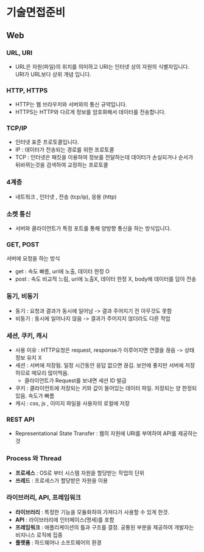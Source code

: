 기술면접준비
===============
Web
------------
### URL, URI
* URL은 자원(파일)의 위치를 의미하고 URI는 인터넷 상의 자원의 식별자입니다. URI가 URL보다 상위 개념 입니다.

### HTTP, HTTPS
* HTTP는 웹 브라우저와 서버와의 통신 규약입니다.
* HTTPS는 HTTP와 다르게 정보를 암호화해서 데이터를 전송합니다.

### TCP/IP
* 인터넷 표준 프로토콜입니다.
* IP : 데이터가 전송되는 경로를 위한 프로토콜
* TCP : 인터넷은 패킷을 이용하여 정보를 전달하는데 데이터가 손실되거나 순서가 뒤바뀌는것을 검색하여 교정하는 프로토콜

### 4계층 
* 네트워크 , 인터넷 , 전송 (tcp/ip), 응용 (http)

### 소켓 통신
* 서버와 클라이언트가 특정 포트를 통해 양방향 통신을 하는 방식입니다.

### GET, POST
서버에 요청을 하는 방식
* get : 속도 빠름, uri에 노출, 데이터 한정 O
* post : 속도 비교적 느림, uri에 노출X, 데이터 한정 X, body에 데이터를 담아 전송

### 동기, 비동기
* 동기 : 요청과 결과가 동시에 일어남 -> 결과 주어지기 전 아무것도 못함
* 비동기 : 동시에 일어나지 않음 -> 결과가 주어지지 않더라도 다른 작업 

### 세션, 쿠키, 캐시
* 사용 이유 : HTTP요청은 request, response가 이루어지면 연결을 끊음 -> 상태정보 유지 X
* 세션 : 서버에 저장됨. 일정 시간동안 응답 없으면 끊김. 보안에 좋지만 서버에 저장하므로 메모리 많이먹음.
  * 클라이언트가 Request를 보내면 세션 ID 발급
* 쿠키 : 클라이언트에 저장되는 키와 값이 들어있는 데이터 파일. 저장되는 양 한정되있음. 속도가 빠름
* 캐시 : css, js , 이미지 파일을 사용자의 로컬에 저장

### REST API
* Representational State Transfer : 웹의 자원에 URI를 부여하여 API를 제공하는 것

### Process 와 Thread
* **프로세스** : OS로 부터 시스템 자원을 할당받는 작업의 단위
* **쓰레드** : 프로세스가 할당받은 자원을 이용

### 라이브러리, API, 프레임워크
* **라이브러리** : 특정한 기능을 모듈화하여 가져다가 사용할 수 있게 한것.
* **API** : 라이브러리에 인터페이스(명세)를 포함
* **프레임워크** : 애플리케이션의 틀과 구조를 결정. 공통된 부분을 제공하여 개발자는 비지니스 로직에 집중
* **플랫폼** : 하드웨어나 소프트웨어의 환경
